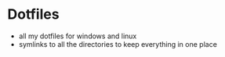# Dotfiles
* all my dotfiles for windows and linux
* symlinks to all the directories to keep everything in one place
